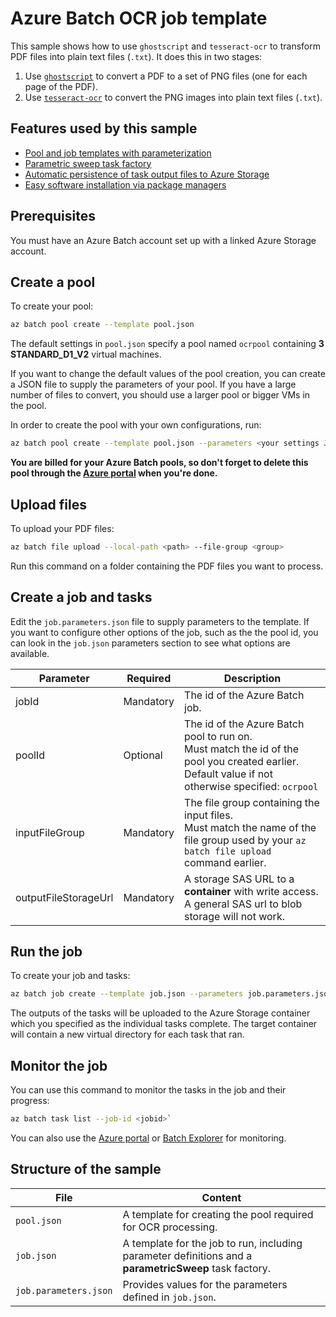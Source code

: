 # Azure Batch OCR job template

This sample shows how to use `ghostscript` and `tesseract-ocr` to transform PDF files into plain text files (`.txt`). It does this in two stages:

1. Use [`ghostscript`](https://ghostscript.com/) to convert a PDF to a set of PNG files (one for each page of the PDF).
2. Use [`tesseract-ocr`](https://github.com/tesseract-ocr) to convert the PNG images into plain text files (`.txt`).

## Features used by this sample

* [Pool and job templates with parameterization](../../doc/templates.md)
* [Parametric sweep task factory](../../doc/taskFactories.md#parametric-sweep)
* [Automatic persistence of task output files to Azure Storage](../../doc/outputFiles.md)
* [Easy software installation via package managers](../../doc/packages.md)

## Prerequisites

You must have an Azure Batch account set up with a linked Azure Storage account.

## Create a pool

To create your pool:

```bash
az batch pool create --template pool.json
```

The default settings in `pool.json` specify a pool named `ocrpool` containing **3** **STANDARD_D1_V2** virtual machines.

If you want to change the default values of the pool creation, you can create a JSON file to supply the parameters of your pool. If you have a large number of files to convert, you should use a larger pool or bigger VMs in the pool. 

In order to create the pool with your own configurations, run:
```bash
az batch pool create --template pool.json --parameters <your settings JSON file>
```

**You are billed for your Azure Batch pools, so don't forget to delete this pool through the [Azure portal](https://portal.azure.com) when you're done.** 

## Upload files

To upload your PDF files:

```bash
az batch file upload --local-path <path> --file-group <group>
```

Run this command on a folder containing the PDF files you want to process.

## Create a job and tasks

Edit the `job.parameters.json` file to supply parameters to the template. If you want to configure other options of the job, such as the the pool id, you can look in the `job.json` parameters section to see what options are available.


| Parameter            | Required  | Description                                                                                                                                                  |
| -------------------- | --------- | ------------------------------------------------------------------------------------------------------------------------------------------------------------ |
| jobId                | Mandatory | The id of the Azure Batch job.                                                                                                                               |
| poolId               | Optional  | The id of the Azure Batch pool to run on. <br/> Must match the id of the pool you created earlier. <br/> Default value if not otherwise specified: `ocrpool` |
| inputFileGroup       | Mandatory | The file group containing the input files. <br/> Must match the name of the file group used by your `az batch file upload` command earlier.               |
| outputFileStorageUrl | Mandatory | A storage SAS URL to a **container** with write access. <br/> A general SAS url to blob storage will not work.                                               |


## Run the job

To create your job and tasks:
```bash
az batch job create --template job.json --parameters job.parameters.json
```

The outputs of the tasks will be uploaded to the Azure Storage container which you specified as the individual tasks complete.
The target container will contain a new virtual directory for each task that ran.

## Monitor the job

You can use this command to monitor the tasks in the job and their progress:
``` bash
az batch task list --job-id <jobid>`
```
You can also use the [Azure portal](https://portal.azure.com) or [Batch Explorer](https://github.com/Azure/azure-batch-samples/tree/master/CSharp/BatchExplorer) for monitoring.

## Structure of the sample

| File                  | Content                                                                                                |
| --------------------- | ------------------------------------------------------------------------------------------------------ |
| `pool.json`           | A template for creating the pool required for OCR processing.                                          |
| `job.json`            | A template for the job to run, including parameter definitions and a **parametricSweep** task factory. |
| `job.parameters.json` | Provides values for the parameters defined in `job.json`.                                              |
